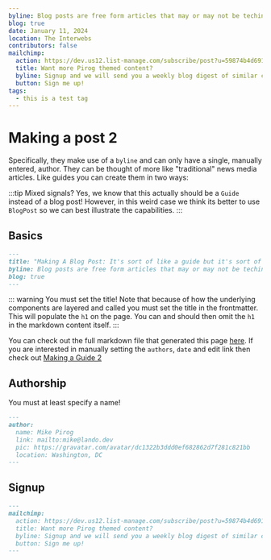 ```yaml
---
byline: Blog posts are free form articles that may or may not be techincal in nature. They differ slightly from guides primarily in their presentation and authorship.
blog: true
date: January 11, 2024
location: The Interwebs
contributors: false
mailchimp:
  action: https://dev.us12.list-manage.com/subscribe/post?u=59874b4d6910fa65e724a4648&amp;id=613837077f
  title: Want more Pirog themed content?
  byline: Signup and we will send you a weekly blog digest of similar content to keep you satiated.
  button: Sign me up!
tags:
  - this is a test tag
---
```


# Making a post 2

Specifically, they make use of a `byline` and can only have a single, manually entered, author. They can be thought of more like "traditional" news media articles. Like guides you can create them in two ways:

:::tip Mixed signals?
Yes, we know that this actually should be a `Guide` instead of a blog post! However, in this weird case we think its better to use `BlogPost` so we can best illustrate the capabilities.
:::

## Basics

```md
---
title: "Making A Blog Post: It's sort of like a guide but it's sort of not like a guide"
byline: Blog posts are free form articles that may or may not be techincal in nature. They differ slightly from guides primarily in their presentation and authorship.
blog: true
---
```

::: warning You must set the title!
Note that because of how the underlying components are layered and called you must set the title in the frontmatter. This will populate the `h1` on the page. You can and should then omit the `h1` in the markdown content itself.
:::

You can check out the full markdown file that generated this page [here](https://github.com/lando/vuepress-theme-default-plus/blob/main/docs/making-a-guide.html). If you are interested in manually setting the `authors`, `date` and edit link then check out [Making a Guide 2](../guides/making-a-guide-2.html)

## Authorship

You must at least specify a name!

```md
---
author:
  name: Mike Pirog
  link: mailto:mike@lando.dev
  pic: https://gravatar.com/avatar/dc1322b3ddd0ef682862d7f281c821bb
  location: Washington, DC
---
```

## Signup

```md
---
mailchimp:
  action: https://dev.us12.list-manage.com/subscribe/post?u=59874b4d6910fa65e724a4648&amp;id=613837077f
  title: Want more Pirog themed content?
  byline: Signup and we will send you a weekly blog digest of similar content to keep you satiated.
  button: Sign me up!
---
```
